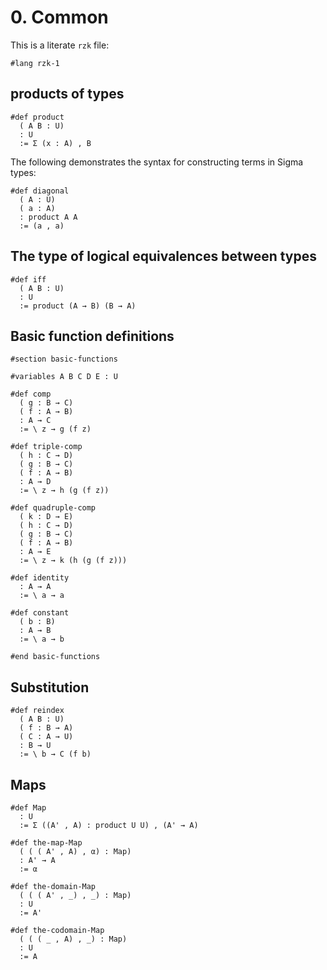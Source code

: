 # 0. Common

This is a literate `rzk` file:

```rzk
#lang rzk-1
```

## products of types

```rzk
#def product
  ( A B : U)
  : U
  := Σ (x : A) , B
```

The following demonstrates the syntax for constructing terms in Sigma types:

```rzk
#def diagonal
  ( A : U)
  ( a : A)
  : product A A
  := (a , a)
```

## The type of logical equivalences between types

```rzk
#def iff
  ( A B : U)
  : U
  := product (A → B) (B → A)
```

## Basic function definitions

```rzk
#section basic-functions

#variables A B C D E : U

#def comp
  ( g : B → C)
  ( f : A → B)
  : A → C
  := \ z → g (f z)

#def triple-comp
  ( h : C → D)
  ( g : B → C)
  ( f : A → B)
  : A → D
  := \ z → h (g (f z))

#def quadruple-comp
  ( k : D → E)
  ( h : C → D)
  ( g : B → C)
  ( f : A → B)
  : A → E
  := \ z → k (h (g (f z)))

#def identity
  : A → A
  := \ a → a

#def constant
  ( b : B)
  : A → B
  := \ a → b

#end basic-functions
```

## Substitution

```rzk title="Reindexing a type family along a function into the base type"
#def reindex
  ( A B : U)
  ( f : B → A)
  ( C : A → U)
  : B → U
  := \ b → C (f b)
```

## Maps

```rzk
#def Map
  : U
  := Σ ((A' , A) : product U U) , (A' → A)

#def the-map-Map
  ( ( ( A' , A) , α) : Map)
  : A' → A
  := α

#def the-domain-Map
  ( ( ( A' , _) , _) : Map)
  : U
  := A'

#def the-codomain-Map
  ( ( ( _ , A) , _) : Map)
  : U
  := A
```
